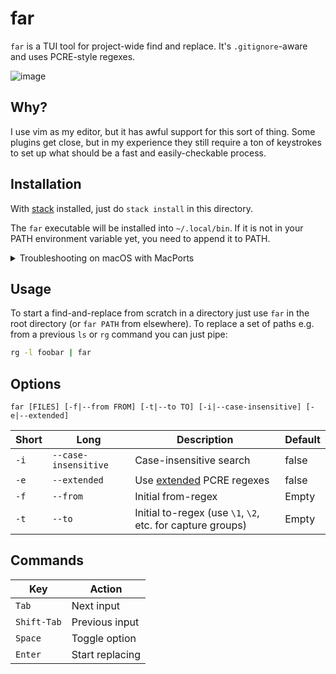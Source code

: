 # far

`far` is a TUI tool for project-wide find and replace. It's `.gitignore`-aware
and uses PCRE-style regexes.

![image](https://user-images.githubusercontent.com/823979/210457145-ba4bbedd-993f-44cc-b7a2-f8e538cf67ff.png)

## Why?

I use vim as my editor, but it has awful support for this sort of thing. Some plugins get close, but in my experience they still require a ton of keystrokes to set up what should be a fast and easily-checkable process.

## Installation

With [stack](https://docs.haskellstack.org/en/stable/) installed, just do `stack install` in this directory.

The `far` executable will be installed into `~/.local/bin`.
If it is not in your PATH environment variable yet, you need to append it to PATH.

<details>
<summary>Troubleshooting on macOS with MacPorts</summary>

On macOS systems with MacPorts, if build failed due to linking issues with libiconv,
it is probably because there is [a conflicting version of libiconv installed from MacPorts][57821].
As a workaround, you can try to deactivate libiconv installed from MacPorts,
then run `stack install` again.

[57821]: https://trac.macports.org/ticket/57821

```sh
; stack install
# uninterested output omitted
Building executable 'far' for far-0.1.0.0..

[3 of 3] Linking .stack-work/dist/x86_64-osx/ghc-9.4.7/build/far/far
ld: Undefined symbols:
  _iconv, referenced from:
      _hs_iconv in libHSbase-4.17.2.0.a[6](iconv.o)
  _iconv_close, referenced from:
      _hs_iconv_close in libHSbase-4.17.2.0.a[6](iconv.o)
  _iconv_open, referenced from:
      _hs_iconv_open in libHSbase-4.17.2.0.a[6](iconv.o)

Stack failed to execute the build plan.
; sudo port deactivate libiconv
Note: It is not recommended to uninstall/deactivate a port that has dependents as it breaks the dependents.
The following ports will break:
# port list omitted
Continue? [y/N]: y
Warning: Deactivate forced.  Proceeding despite dependencies.
--->  Deactivating libiconv @1.17_0
--->  Cleaning libiconv
; stack install
# success
; far -h
# display help info
; sudo port activate libiconv
# Reactivate libiconv from MacPorts so other ports can work again. 
```
</details>

## Usage

To start a find-and-replace from scratch in a directory just use `far` in the
root directory (or `far PATH` from elsewhere). To replace a set of paths e.g.
from a previous `ls` or `rg` command you can just pipe:

```bash
rg -l foobar | far
```

## Options

`far [FILES] [-f|--from FROM] [-t|--to TO] [-i|--case-insensitive] [-e|--extended]`

| Short | Long | Description | Default |
| ----- | ---- | ----------- | ------- |
| `-i` | `--case-insensitive` | Case-insensitive search | false |
| `-e` | `--extended` | Use [extended](https://www.pcre.org/original/doc/html/pcrepattern.html#atomicgroup) PCRE regexes | false |
| `-f` | `--from` | Initial from-regex | Empty |
| `-t` | `--to` | Initial to-regex (use `\1`, `\2`, etc. for capture groups) | Empty |

## Commands

| Key | Action |
| --- | ------ |
| `Tab` | Next input |
| `Shift-Tab` | Previous input |
| `Space` | Toggle option |
| `Enter` | Start replacing |

